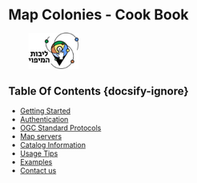 # Map Colonies - Cook Book

<figure>
    <img src="./assets/images/libot_logo.png" width=100>
    <!-- <figcaption>
        A single track trail outside of Albuquerque, New Mexico.
    </figcaption> -->
</figure>

## Table Of Contents {docsify-ignore}
* [Getting Started](getting-started/README.md#introduction)
* [Authentication](/authentication/README.md)
* [OGC Standard Protocols](/ogc-protocols/README.md)
* [Map servers](/map-servers/README.md)
* [Catalog Information](/catalog-information/README.md)
* [Usage Tips](/usage-tips/README.md)
* [Examples](/examples/README.md)
* [Contact us](/classified/contact_us.md)
